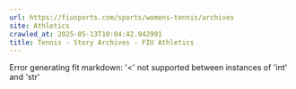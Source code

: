 ```yaml
---
url: https://fiusports.com/sports/womens-tennis/archives
site: Athletics
crawled_at: 2025-05-13T10:04:42.942991
title: Tennis - Story Archives - FIU Athletics
---
```


Error generating fit markdown: '<' not supported between instances of 'int' and 'str'